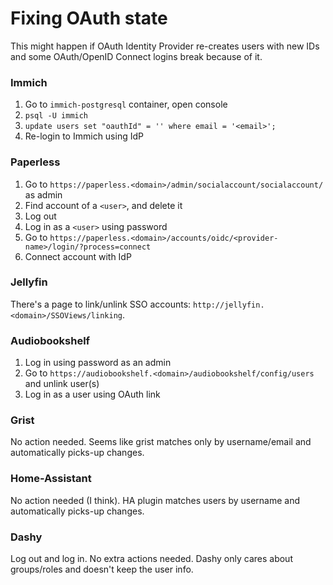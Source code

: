 # Fixing OAuth state

This might happen if OAuth Identity Provider re-creates users with new IDs and some OAuth/OpenID Connect logins break because of it.

### Immich

1. Go to `immich-postgresql` container, open console
2. `psql -U immich`
3. `update users set "oauthId" = '' where email = '<email>';`
4. Re-login to Immich using IdP

### Paperless

1. Go to `https://paperless.<domain>/admin/socialaccount/socialaccount/` as admin
2. Find account of a `<user>`, and delete it
3. Log out
4. Log in as a `<user>` using password
5. Go to `https://paperless.<domain>/accounts/oidc/<provider-name>/login/?process=connect`
6. Connect account with IdP

### Jellyfin

There's a page to link/unlink SSO accounts: `http://jellyfin.<domain>/SSOViews/linking`.

### Audiobookshelf

1. Log in using password as an admin
2. Go to `https://audiobookshelf.<domain>/audiobookshelf/config/users` and unlink user(s)
3. Log in as a user using OAuth link

### Grist

No action needed. Seems like grist matches only by username/email and automatically picks-up changes.

### Home-Assistant

No action needed (I think). HA plugin matches users by username and automatically picks-up changes.

### Dashy

Log out and log in. No extra actions needed. Dashy only cares about groups/roles and doesn't keep the user info.
